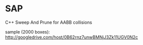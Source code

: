 # SAP
C++ Sweep And Prune for AABB collisions

sample (2000 boxes):
http://googledrive.com/host/0B62rnz7unwBMNjJ3Zk11UGV0N2c
